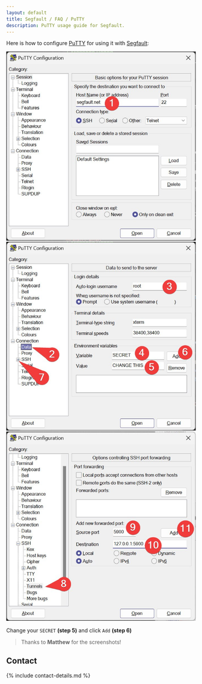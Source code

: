 ```yaml
---
layout: default
title: Segfault / FAQ / PuTTY
description: PuTTY usage guide for Segfault.
---
```


<!-- <div style="text-align:center"><h1>Putty</h1></div> -->

<!-- <div style="width:80%; margin:auto">
</div> -->

Here is how to configure [PuTTY](https://www.putty.org/) for using it with [Segfault](/segfault/):

![PuTTY config 1](putty-config-1.jpg)
![PuTTY config 2](putty-config-2.jpg)
![PuTTY config 3](putty-config-3.jpg)

Change your `SECRET` __(step 5)__ and click `Add` __(step 6)__

<!-- <p style="font-family: 'Comic Sans MS', 'Comic Sans', 'Chalkboard SE', 'Comic Neue', 'Comic Neue Bold', sans-serif, cursive;" title="@0xD1G - You asked for it, now it's in 'Comic Sans MS' or similar font xD">Change your <code>SECRET</code> <strong>(step 5)</strong> and click <code>Add</code> <strong>(step 6)</strong></p> -->

> Thanks to __Matthew__ for the screenshots!

## Contact

{% include contact-details.md %}
